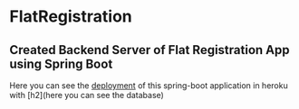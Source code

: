 # FlatRegistration

## Created Backend Server of Flat Registration App using Spring Boot
Here you can see the [deployment](https://registerflat.herokuapp.com/ "live-link of the server") of this spring-boot application in heroku with [h2](here you can see the database)
